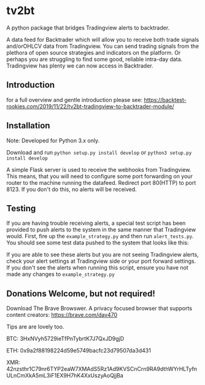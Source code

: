 # tv2bt
A python package that bridges Tradingview alerts to backtrader.

A data feed for Backtrader which will allow you to receive both trade signals
and/orOHLCV data from Tradingview. You can send trading signals from the
plethora of open source strategies and indicators on the platform. Or perhaps
you are struggling to find some good, reliable intra-day data. Tradingview
has plenty we can now access in Backtrader.

## Introduction
for a full overview and gentle introduction please see: https://backtest-rookies.com/2019/11/22/tv2bt-tradingview-to-backtrader-module/

## Installation
Note: Developed for Python 3.x only.

Download and run `python setup.py install develop` or `python3 setup.py install develop`

A simple Flask server is used to receive the webhooks from Tradingview. This means, that you will need to configure some port forwarding on your router to the machine running the datafeed. Redirect port 80(HTTP) to port 8123. If you don't do this, no alerts will be received.

## Testing  
If you are having trouble receiving alerts, a special test script has been provided to push alerts to the system in the same manner that Tradingview would. First, fire up the `example_strategy.py` and then run `alert_tests.py`. You should see some test data pushed to the system that looks like this:

If you are able to see these alerts but you are not seeing Tradingview alerts, check your alert settings at Tradingview side or your port forward settings. If you don't see the alerts when running this script, ensure you have not made any changes to `example_strategy.py`

## Donations Welcome, but not required!

Download The Brave Browswer. A privacy focused browser that supports content
creators: https://brave.com/dav470

Tips are are lovely too.

BTC: 3HxNVyh5729ieTfPnTybrtK7J7QxJD9gjD

ETH: 0x9a2f88198224d59e5749bacfc23d79507da3d431

XMR: 42nzsthr1C79nr6TYP2eaW7XMAdS5Rz1Ad9KVSCnCrn9RA9dthWYrHLTyfnULnCmXkA5mL3iF1EX9H7hK4XxUszyAoQjjBa
